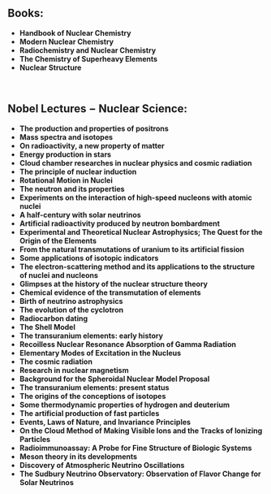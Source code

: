 
<h2> Books: </h2>

<ul>
<li><b><a target="_blank" href="https://github.com/manjunath5496/Nuclear-Chemistry-Books/blob/master/nc(1).pdf" style="text-decoration:none;">Handbook of Nuclear Chemistry</a></b></li>
                                <li><b><a target="_blank" href="https://github.com/manjunath5496/Nuclear-Chemistry-Books/blob/master/nc(2).pdf" style="text-decoration:none;">Modern Nuclear Chemistry</a></b></li>
                                <li><b><a target="_blank" href="https://github.com/manjunath5496/Nuclear-Chemistry-Books/blob/master/nc(3).pdf" style="text-decoration:none;">Radiochemistry and Nuclear Chemistry</a></b></li>
 <li><b><a target="_blank" href="https://github.com/manjunath5496/Nuclear-Chemistry-Books/blob/master/nc(4).pdf" style="text-decoration:none;">The Chemistry of Superheavy Elements </a></b></li>                              
<li><b><a target="_blank" href="https://github.com/manjunath5496/Nuclear-Chemistry-Books/blob/master/nc(5).pdf" style="text-decoration:none;">Nuclear Structure</a></b></li>
                                
 
 </ul>
 </br>
 
<h2> Nobel Lectures − Nuclear Science: </h2>

<ul>
<li><b><a target="_blank" href="https://github.com/manjunath5496/Nuclear-Chemistry-Books/blob/master/nc(6).pdf" style="text-decoration:none;">The production and properties of positrons</a></b></li>
                                <li><b><a target="_blank" href="https://github.com/manjunath5496/Nuclear-Chemistry-Books/blob/master/nc(7).pdf" style="text-decoration:none;">Mass spectra and isotopes</a></b></li>
                                <li><b><a target="_blank" href="https://github.com/manjunath5496/Nuclear-Chemistry-Books/blob/master/nc(8).pdf" style="text-decoration:none;"> On radioactivity, a new property of matter</a></b></li>
 <li><b><a target="_blank" href="https://github.com/manjunath5496/Nuclear-Chemistry-Books/blob/master/nc(9).pdf" style="text-decoration:none;">Energy production in stars  </a></b></li>                              
<li><b><a target="_blank" href="https://github.com/manjunath5496/Nuclear-Chemistry-Books/blob/master/nc(10).pdf" style="text-decoration:none;">Cloud chamber researches in nuclear physics and cosmic radiation</a></b></li>
<li><b><a target="_blank" href="https://github.com/manjunath5496/Nuclear-Chemistry-Books/blob/master/nc(11).pdf" style="text-decoration:none;">The principle of nuclear induction</a></b></li>
                                <li><b><a target="_blank" href="https://github.com/manjunath5496/Nuclear-Chemistry-Books/blob/master/nc(12).pdf" style="text-decoration:none;">Rotational Motion in Nuclei</a></b></li>
                                <li><b><a target="_blank" href="https://github.com/manjunath5496/Nuclear-Chemistry-Books/blob/master/nc(13).pdf" style="text-decoration:none;">The neutron and its properties</a></b></li>
 <li><b><a target="_blank" href="https://github.com/manjunath5496/Nuclear-Chemistry-Books/blob/master/nc(14).pdf" style="text-decoration:none;">Experiments on the interaction of high-speed nucleons with atomic nuclei  </a></b></li>                              
<li><b><a target="_blank" href="https://github.com/manjunath5496/Nuclear-Chemistry-Books/blob/master/nc(15).pdf" style="text-decoration:none;">A half-century with solar neutrinos</a></b></li>                                
<li><b><a target="_blank" href="https://github.com/manjunath5496/Nuclear-Chemistry-Books/blob/master/nc(16).pdf" style="text-decoration:none;">Artificial radioactivity produced by neutron bombardment</a></b></li>
                                <li><b><a target="_blank" href="https://github.com/manjunath5496/Nuclear-Chemistry-Books/blob/master/nc(17).pdf" style="text-decoration:none;">Experimental and Theoretical Nuclear Astrophysics; The Quest for the Origin of the Elements </a></b></li>
                                <li><b><a target="_blank" href="https://github.com/manjunath5496/Nuclear-Chemistry-Books/blob/master/nc(18).pdf" style="text-decoration:none;"> From the natural transmutations of uranium to its artificial fission</a></b></li>
 <li><b><a target="_blank" href="https://github.com/manjunath5496/Nuclear-Chemistry-Books/blob/master/nc(19).pdf" style="text-decoration:none;">Some applications of isotopic indicators  </a></b></li>                              
<li><b><a target="_blank" href="https://github.com/manjunath5496/Nuclear-Chemistry-Books/blob/master/nc(20).pdf" style="text-decoration:none;">The electron-scattering method and its applications to the structure of nuclei and nucleons</a></b></li>
<li><b><a target="_blank" href="https://github.com/manjunath5496/Nuclear-Chemistry-Books/blob/master/nc(21).pdf" style="text-decoration:none;">Glimpses at the history of the nuclear structure theory</a></b></li>
                                <li><b><a target="_blank" href="https://github.com/manjunath5496/Nuclear-Chemistry-Books/blob/master/nc(22).pdf" style="text-decoration:none;">Chemical evidence of the transmutation of elements</a></b></li>
                                <li><b><a target="_blank" href="https://github.com/manjunath5496/Nuclear-Chemistry-Books/blob/master/nc(23).pdf" style="text-decoration:none;">Birth of neutrino astrophysics</a></b></li>
 <li><b><a target="_blank" href="https://github.com/manjunath5496/Nuclear-Chemistry-Books/blob/master/nc(24).pdf" style="text-decoration:none;">The evolution of the cyclotron  </a></b></li>                              
<li><b><a target="_blank" href="https://github.com/manjunath5496/Nuclear-Chemistry-Books/blob/master/nc(25).pdf" style="text-decoration:none;">Radiocarbon dating</a></b></li> 
 <li><b><a target="_blank" href="https://github.com/manjunath5496/Nuclear-Chemistry-Books/blob/master/nc(26).pdf" style="text-decoration:none;">The Shell Model</a></b></li>                              
<li><b><a target="_blank" href="https://github.com/manjunath5496/Nuclear-Chemistry-Books/blob/master/nc(27).pdf" style="text-decoration:none;">The transuranium elements: early history</a></b></li>
<li><b><a target="_blank" href="https://github.com/manjunath5496/Nuclear-Chemistry-Books/blob/master/nc(28).pdf" style="text-decoration:none;">Recoilless Nuclear Resonance Absorption of Gamma Radiation</a></b></li>
                                <li><b><a target="_blank" href="https://github.com/manjunath5496/Nuclear-Chemistry-Books/blob/master/nc(29).pdf" style="text-decoration:none;">Elementary Modes of Excitation in the Nucleus</a></b></li>
                                <li><b><a target="_blank" href="https://github.com/manjunath5496/Nuclear-Chemistry-Books/blob/master/nc(30).pdf" style="text-decoration:none;">The cosmic radiation</a></b></li>
 <li><b><a target="_blank" href="https://github.com/manjunath5496/Nuclear-Chemistry-Books/blob/master/nc(31).pdf" style="text-decoration:none;">Research in nuclear magnetism  </a></b></li>                              
<li><b><a target="_blank" href="https://github.com/manjunath5496/Nuclear-Chemistry-Books/blob/master/nc(32).pdf" style="text-decoration:none;">Background for the Spheroidal Nuclear Model Proposal</a></b></li>
  
 <li><b><a target="_blank" href="https://github.com/manjunath5496/Nuclear-Chemistry-Books/blob/master/nc(33).pdf" style="text-decoration:none;">The transuranium elements: present status</a></b></li>
<li><b><a target="_blank" href="https://github.com/manjunath5496/Nuclear-Chemistry-Books/blob/master/nc(34).pdf" style="text-decoration:none;">The origins of the conceptions of isotopes</a></b></li>
                                <li><b><a target="_blank" href="https://github.com/manjunath5496/Nuclear-Chemistry-Books/blob/master/nc(35).pdf" style="text-decoration:none;">Some thermodynamic properties of hydrogen and deuterium</a></b></li>
                                <li><b><a target="_blank" href="https://github.com/manjunath5496/Nuclear-Chemistry-Books/blob/master/nc(36).pdf" style="text-decoration:none;">The artificial production of fast particles</a></b></li>
 <li><b><a target="_blank" href="https://github.com/manjunath5496/Nuclear-Chemistry-Books/blob/master/nc(37).pdf" style="text-decoration:none;">Events, Laws of Nature, and Invariance Principles  </a></b></li>                              
<li><b><a target="_blank" href="https://github.com/manjunath5496/Nuclear-Chemistry-Books/blob/master/nc(38).pdf" style="text-decoration:none;">On the Cloud Method of Making Visible Ions and the Tracks of Ionizing Particles</a></b></li>
   
<li><b><a target="_blank" href="https://github.com/manjunath5496/Nuclear-Chemistry-Books/blob/master/nc(39).pdf" style="text-decoration:none;">Radioimmunoassay: A Probe for Fine Structure of Biologic Systems</a></b></li>
                                <li><b><a target="_blank" href="https://github.com/manjunath5496/Nuclear-Chemistry-Books/blob/master/nc(40).pdf" style="text-decoration:none;">Meson theory in its developments</a></b></li>
 <li><b><a target="_blank" href="https://github.com/manjunath5496/Nuclear-Chemistry-Books/blob/master/nc(41).pdf" style="text-decoration:none;">Discovery of Atmospheric Neutrino Oscillations  </a></b></li>                              
<li><b><a target="_blank" href="https://github.com/manjunath5496/Nuclear-Chemistry-Books/blob/master/nc(42).pdf" style="text-decoration:none;">The Sudbury Neutrino Observatory: Observation of Flavor Change for Solar Neutrinos</a></b></li>  
  
 
 </ul>
